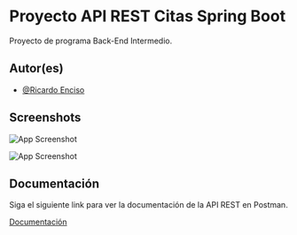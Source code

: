 
# Proyecto API REST Citas Spring Boot

Proyecto de programa Back-End Intermedio.


## Autor(es)

- [@Ricardo Enciso](https://github.com/PLATYPUSCO007)


## Screenshots

![App Screenshot]([https://via.placeholder.com/468x300?text=App+Screenshot+Here](https://github.com/PLATYPUSCO007/api-citas-spring-boot/blob/main/public/img/1.png))

![App Screenshot]([https://via.placeholder.com/468x300?text=App+Screenshot+Here](https://github.com/PLATYPUSCO007/api-citas-spring-boot/blob/main/public/img/2.png))


## Documentación
Siga el siguiente link para ver la documentación de la API REST en Postman.

[Documentación](https://documenter.getpostman.com/view/13747811/2s9Ykhi5U4)
